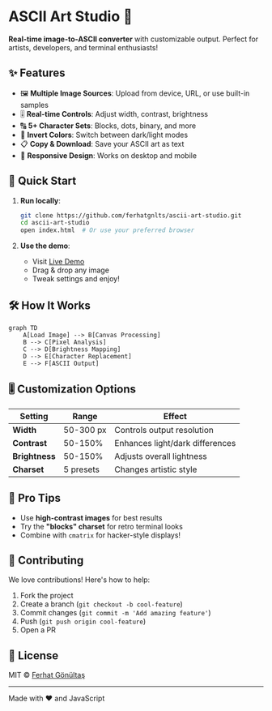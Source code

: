 # ASCII Art Studio 🎨

**Real-time image-to-ASCII converter** with customizable output. Perfect for artists, developers, and terminal enthusiasts!

## ✨ Features

- 🖼️ **Multiple Image Sources**: Upload from device, URL, or use built-in samples
- 🎚️ **Real-time Controls**: Adjust width, contrast, brightness
- 🔠 **5+ Character Sets**: Blocks, dots, binary, and more
- 🔄 **Invert Colors**: Switch between dark/light modes
- 📋 **Copy & Download**: Save your ASCII art as text
- 📱 **Responsive Design**: Works on desktop and mobile

## 🚀 Quick Start

1. **Run locally**:
   ```bash
   git clone https://github.com/ferhatgnlts/ascii-art-studio.git
   cd ascii-art-studio
   open index.html  # Or use your preferred browser
   ```

2. **Use the demo**:
   - Visit [Live Demo](https://ferhatgnlts.github.io/ASCII-Art-Studio/)
   - Drag & drop any image
   - Tweak settings and enjoy!

## 🛠️ How It Works

```mermaid
graph TD
    A[Load Image] --> B[Canvas Processing]
    B --> C[Pixel Analysis]
    C --> D[Brightness Mapping]
    D --> E[Character Replacement]
    E --> F[ASCII Output]
```

## 🎚️ Customization Options

| Setting        | Range          | Effect                          |
|----------------|----------------|---------------------------------|
| **Width**      | 50-300 px      | Controls output resolution      |
| **Contrast**   | 50-150%        | Enhances light/dark differences |
| **Brightness** | 50-150%        | Adjusts overall lightness       |
| **Charset**    | 5 presets      | Changes artistic style          |

## 🌟 Pro Tips

- Use **high-contrast images** for best results
- Try the **"blocks" charset** for retro terminal looks
- Combine with `cmatrix` for hacker-style displays!

## 🤝 Contributing

We love contributions! Here's how to help:
1. Fork the project
2. Create a branch (`git checkout -b cool-feature`)
3. Commit changes (`git commit -m 'Add amazing feature'`)
4. Push (`git push origin cool-feature`)
5. Open a PR

## 📜 License

MIT © [Ferhat Gönültaş](https://github.com/ferhatgnlts)

---

Made with ♥ and JavaScript
